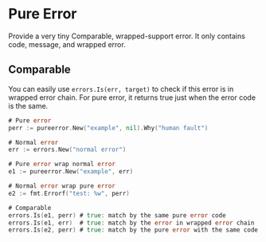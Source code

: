 # Pure Error

Provide a very tiny Comparable, wrapped-support error.
It only contains code, message, and wrapped error.


## Comparable
You can easily use `errors.Is(err, target)` to check if this error is in wrapped error chain.
For pure error, it returns true just when the error code is the same.

```go
# Pure error
perr := pureerror.New("example", nil).Why("human fault")

# Normal error
err := errors.New("normal error")

# Pure error wrap normal error
e1 := pureerror.New("example", err)

# Normal error wrap pure error
e2 := fmt.Errorf("test: %w", perr)

# Comparable
errors.Is(e1, perr) # true: match by the same pure error code
errors.Is(e1, err)  # true: match by the error in wrapped error chain
errors.Is(e2, perr) # true: match by the pure error with the same code in wrapped error chain
```
